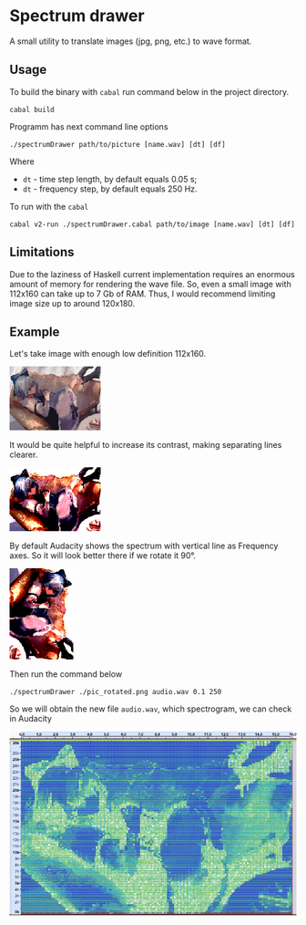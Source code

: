# Spectrum drawer

A small utility to translate images (jpg, png, etc.) to wave format.

## Usage
To build the binary with `cabal` run command below in the project directory.

```
cabal build
```

Programm has next command line options

```
./spectrumDrawer path/to/picture [name.wav] [dt] [df]
```
Where
* `dt` - time step length, by default equals 0.05 s;
* `dt` - frequency step, by default equals 250 Hz.  

To run with the `cabal`

```
cabal v2-run ./spectrumDrawer.cabal path/to/image [name.wav] [dt] [df]
```

## Limitations

Due to the laziness of Haskell current implementation requires an enormous amount of memory for rendering the wave file. So, even a small image with 112x160 can take up to 7 Gb of RAM. Thus, I would recommend limiting image size up to around 120x180.

## Example
Let's take image with enough low definition 112x160.

![origin](images/pic_origin.jpg)

It would be quite helpful to increase its contrast, making separating lines clearer.

![high contrast](images/pic.png)

By default Audacity shows the spectrum with vertical line as Frequency axes. So it will look better there if we rotate it 90°.

![rotated](images/pic_rotated.png)

Then run the command below

```
./spectrumDrawer ./pic_rotated.png audio.wav 0.1 250
```

So we will obtain the new file `audio.wav`, which spectrogram, we can check in Audacity

![spectrum](images/spectrum.png)
